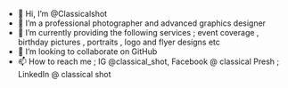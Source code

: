 - 👋 Hi, I’m @Classicalshot 
- 👀 I’m a professional photographer and advanced graphics designer
- 🌱 I’m currently providing the following services ; event coverage , birthday pictures , portraits , logo and flyer designs etc
- 💞️ I’m looking to collaborate on GitHub
- 📫 How to reach me ; IG @classical_shot, Facebook @ classical Presh ; LinkedIn @ classical shot

<!---
Classicalshot/Classicalshot is a ✨ special ✨ repository because its `README.md` (this file) appears on your GitHub profile.
You can click the Preview link to take a look at your changes.
--->
